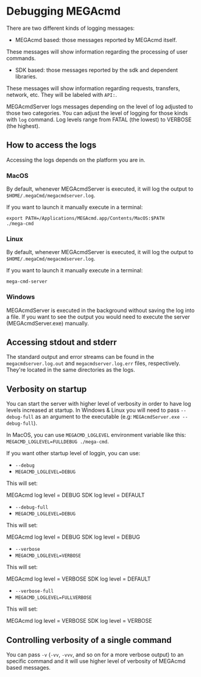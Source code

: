 # Debugging MEGAcmd

There are two different kinds of logging messages:
- MEGAcmd based: those messages reported by MEGAcmd itself.

These messages will show information regarding the processing of user commands.

- SDK based: those messages reported by the sdk and dependent libraries.

These messages will show information regarding requests, transfers, network, etc. 
They will be labeled with `API:`. 

MEGAcmdServer logs messages depending on the level of log adjusted to those
two categories. You can adjust the level of logging for those kinds with `log` command.
Log levels range from FATAL (the lowest) to VERBOSE (the highest).

## How to access the logs

Accessing the logs depends on the platform you are in.

### MacOS

By default, whenever MEGAcmdServer is executed, it will log the output to `$HOME/.megaCmd/megacmdserver.log`.

If you want to launch it manually execute in a terminal:

```
export PATH=/Applications/MEGAcmd.app/Contents/MacOS:$PATH
./mega-cmd
```

### Linux
By default, whenever MEGAcmdServer is executed, it will log the output to `$HOME/.megaCmd/megacmdserver.log`.

If you want to launch it manually execute in a terminal:

```
mega-cmd-server
```

### Windows

MEGAcmdServer is executed in the background without saving the log into a file. If you want to
see the output you would need to execute the server (MEGAcmdServer.exe) manually.

## Accessing stdout and stderr

The standard output and error streams can be found in the `megacmdserver.log.out` and `megacmdserver.log.err` files, respectively. They're located in the same directories as the logs.

## Verbosity on startup

You can start the server with higher level of verbosity in order to have log levels increased at startup.
In Windows & Linux you will need to pass `--debug-full` as an argument to the executable (e.g: `MEGAcmdServer.exe --debug-full`).

In MacOS, you can use `MEGACMD_LOGLEVEL` environment variable like this: `MEGACMD_LOGLEVEL=FULLDEBUG ./mega-cmd`.

If you want other startup level of loggin, you can use:

* `--debug`
* `MEGACMD_LOGLEVEL=DEBUG`

This will set:

MEGAcmd log level = DEBUG
SDK log level = DEFAULT

* `--debug-full`
* `MEGACMD_LOGLEVEL=DEBUG`

This will set:

MEGAcmd log level = DEBUG
SDK log level = DEBUG

* `--verbose`
* `MEGACMD_LOGLEVEL=VERBOSE`

This will set:

MEGAcmd log level = VERBOSE
SDK log level = DEFAULT

* `--verbose-full`
* `MEGACMD_LOGLEVEL=FULLVERBOSE`

This will set:

MEGAcmd log level = VERBOSE
SDK log level = VERBOSE


## Controlling verbosity of a single command

You can pass `-v` (`-vv`, `-vvv`, and so on for a more verbose output)
to an specific command and it will use higher level of verbosity of MEGAcmd based messages.

